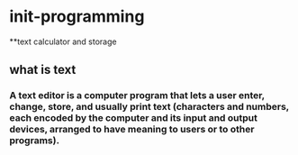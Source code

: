 # init-programming
**text calculator and storage  
 ## what is text 
 ###  A text editor is a computer program that lets a user enter, change, store, and usually print text (characters and numbers, each encoded by the computer and its input and output devices, arranged to have meaning to users or to other programs).
